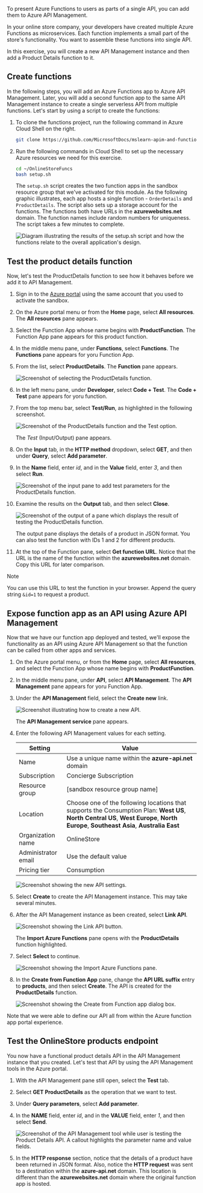 To present Azure Functions to users as parts of a single API, you can add them to Azure API Management.

In your online store company, your developers have created multiple Azure Functions as microservices. Each function implements a small part of the store's functionality. You want to assemble these functions into single API.

In this exercise, you will create a new API Management instance and then add a Product Details function to it.

## Create functions

In the following steps, you will add an Azure Functions app to Azure API Management. Later, you will add a second function app to the same API Management instance to create a single serverless API from multiple functions. Let's start by using a script to create the functions:

1. To clone the functions project, run the following command in Azure Cloud Shell on the right.

    ```bash
    git clone https://github.com/MicrosoftDocs/mslearn-apim-and-functions.git ~/OnlineStoreFuncs
    ```

1. Run the following commands in Cloud Shell to set up the necessary Azure resources we need for this exercise.

    ```bash
    cd ~/OnlineStoreFuncs
    bash setup.sh
    ```

    The `setup.sh` script creates the two function apps in the sandbox resource group that we've activated for this module. As the following graphic illustrates, each app hosts a single function - `OrderDetails` and `ProductDetails`. The script also sets up a storage account for  the functions. The functions both have URLs in the **azurewebsites.net** domain. The function names include random numbers for uniqueness. The script takes a few minutes to complete.

    ![Diagram illustrating the results of the setup.sh script and how the functions relate to the overall application's design.](../media/3-script-results.png)

## Test the product details function

Now, let's test the ProductDetails function to see how it behaves before we add it to API Management.

1. Sign in to the [Azure portal](https://portal.azure.com/learn.docs.microsoft.com?azure-portal=true) using the same account that you used to activate the sandbox.

1. On the Azure portal menu or from the **Home** page, select **All resources**. The **All resources** pane appears.

1. Select the Function App whose name begins with **ProductFunction**. The Function App pane appears for this product function.

1. In the middle menu pane, under **Functions**, select **Functions**. The **Functions** pane appears for yoru Function App.

1. From the list, select **ProductDetails**. The **Function** pane appears.

    ![Screenshot of selecting the ProductDetails function.](../media/3-select-function.png)

1. In the left menu pane, under **Developer**, select **Code + Test**. The **Code + Test** pane appears for yoru function.

1. From the top menu bar, select **Test/Run**, as highlighted in the following screenshot.

    ![Screenshot of the ProductDetails function and the Test option.](../media/3-code-test-product-details-function.png)

    The *Test* (Input/Output) pane appears.

1. On the **Input** tab, in the **HTTP method** dropdown, select **GET**, and then under **Query**, select **Add parameter**.

1. In the **Name** field, enter *id*, and in the **Value** field, enter *3*, and then select **Run**.

    ![Screenshot of the input pane to add test parameters for the ProductDetails function.](../media/3-test-input.png)

1. Examine the results on the **Output** tab, and then select **Close**.

    ![Screenshot of the output of a pane which displays the result of testing the ProductDetails function.](../media/3-test-output.png)

    The output pane displays the details of a product in JSON format. You can also test the function with IDs 1 and 2 for different products.

1. At the top of the Function pane, select **Get function URL**. Notice that the URL is the name of the function within the **azurewebsites.net** domain. Copy this URL for later comparison.

> [!NOTE]
> You can use this URL to test the function in your browser. Append the query string `&id=1` to request a product.

## Expose function app as an API using Azure API Management

Now that we have our function app deployed and tested, we'll expose the functionality as an API using Azure API Management so that the function can be called from other apps and services.

1. On the Azure portal menu, or from the **Home** page, select **All resources**, and select the Function App whose name begins with **ProductFunction**.

1. In the middle menu pane, under **API**, select **API Management**. The **API Management** pane appears for yoru Function App.

1. Under the **API Management** field, select the **Create new** link.

    ![Screenshot illustrating how to create a new API.](../media/3-create-api.png)

    The **API Management service** pane appears.

1. Enter the following API Management values for each setting.

    | Setting | Value |
    | --- | --- |
    | Name | Use a unique name within the **azure-api.net** domain |
    | Subscription | Concierge Subscription |
    | Resource group | <rgn>[sandbox resource group name]</rgn> |
    | Location | Choose one of the following locations that supports the Consumption Plan: **West US**, **North Central US**, **West Europe**, **North Europe**, **Southeast Asia**, **Australia East**  | 
    | Organization name | OnlineStore |
    | Administrator email | Use the default value |
    | Pricing tier | Consumption |

    ![Screenshot showing the new API settings.](../media/3-api-details.png)

1. Select **Create** to create the API Management instance. This may take several minutes.

1. After the API Management instance as been created, select **Link API**.

    ![Screenshot showing the Link API button.](../media/3-link-api.png)

    The **Import Azure Functions** pane opens with the **ProductDetails** function highlighted.

1. Select **Select** to continue.

    ![Screenshot showing the Import Azure Functions pane.](../media/3-import-azure-functions.png)

1. In the **Create from Function App** pane, change the **API URL suffix** entry to **products**, and then select **Create**. The API is created for the **ProductDetails** function.

    ![Screenshot showing the Create from Function app dialog box.](../media/3-create-from-function-app.png)

Note that we were able to define our API all from within the Azure function app portal experience.

## Test the OnlineStore products endpoint

You now have a functional product details API in the API Management instance that you created. Let's test that API by using the API Management tools in the Azure portal.

1. With the API Management pane still open, select the **Test** tab.

1. Select **GET ProductDetails** as the operation that we want to test.

1. Under **Query parameters**, select **Add parameter**.

1. In the **NAME** field, enter *id*, and in the **VALUE** field, enter *1*, and then select **Send**.

    ![Screenshot of the API Management tool while user is testing the Product Details API. A callout highlights the parameter name and value fields.](../media/3-complete-product-details-test.png)

1. In the **HTTP response** section, notice that the details of a product have been returned in JSON format. Also, notice the **HTTP request** was sent to a destination within the **azure-api.net** domain. This location is different than the **azurewebsites.net** domain where the original function app is hosted.

